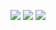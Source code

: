 <p align="center">
  <img src ="https://github-readme-stats.vercel.app/api?username=kaje94&show_icons=true&count_private=true&theme=darcula&hide_border=true&hide=issues,contribs&bg_color=00000000">
  <img src ="https://github-readme-stats.vercel.app/api/top-langs/?username=kaje94&layout=compact&hide_border=true&theme=darcula&bg_color=00000000&langs_count=6&hide=jupyter%20notebook,tex,css,php">
  <img src ="https://github-readme-streak-stats.herokuapp.com?user=kaje94&theme=darcula&hide_border=true&background=FFFFFF00">
  <br>
  <br>
</p>

